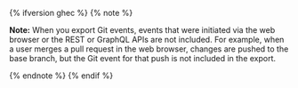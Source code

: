 {% ifversion ghec %}
{% note %}

**Note:** When you export Git events, events that were initiated via the web browser or the REST or GraphQL APIs are not included. For example, when a user merges a pull request in the web browser, changes are pushed to the base branch, but the Git event for that push is not included in the export.

{% endnote %}
{% endif %}
